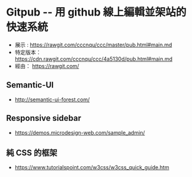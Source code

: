 # Gitpub -- 用 github 線上編輯並架站的快速系統

* 展示 : https://rawgit.com/cccnqu/ccc/master/pub.html#main.md
* 特定版本： https://cdn.rawgit.com/cccnqu/ccc/4a5130d/pub.html#main.md
* 經由： https://rawgit.com/

## Semantic-UI

* http://semantic-ui-forest.com/


## Responsive sidebar

* https://demos.microdesign-web.com/sample_admin/

## 純 CSS 的框架
* https://www.tutorialspoint.com/w3css/w3css_quick_guide.htm

